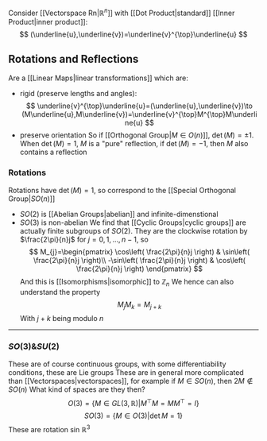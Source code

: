 Consider [[Vectorspace Rn|$\mathbb{R}^{n}$]] with [[Dot Product|standard]] [[Inner Product|inner product]]:
$$
(\underline{u},\underline{v})=\underline{v}^{\top}\underline{u}
$$
## Rotations and Reflections
Are a [[Linear Maps|linear transformations]] which are:
- rigid (preserve lengths and angles):
$$
\underline{v}^{\top}\underline{u}=(\underline{u},\underline{v})\to (M\underline{u},M\underline{v})=\underline{v}^{\top}M^{\top}M\underline{u}
$$
- preserve orientation
So if [[Orthogonal Group|$M\in O(n)$]], $\det(M)=\pm 1$. When $\det(M)=1$, $M$ is a "pure" reflection, if $\det(M)=-1$, then $M$ also contains a reflection
### Rotations
Rotations have $\det(M)=1$, so correspond to the [[Special Orthogonal Group|$SO(n)$]]
- $SO(2)$ is [[Abelian Groups|abelian]] and infinite-dimenstional
- $SO(3)$ is non-abelian
We find that [[Cyclic Groups|cyclic groups]] are actually finite subgroups of $SO(2)$. They are the clockwise rotation by $\frac{2\pi}{n}j$ for $j=0,1,\dots,n-1$, so
$$
M_{j}=\begin{pmatrix}
\cos\left( \frac{2\pi}{n}j \right) & \sin\left( \frac{2\pi}{n}j \right)\\ -\sin\left( \frac{2\pi}{n}j \right) & \cos\left( \frac{2\pi}{n}j \right)
\end{pmatrix}
$$
And this is [[Isomorphisms|isomorphic]] to $\mathbb{Z}_{n}$
We hence can also understand the property
$$
M_{j}M_{k}=M_{j+k}
$$
With $j+k$ being modulo $n$
___
### $SO(3)\&SU(2)$
These are of course continuous groups, with some differentiability conditions, these are Lie groups
These are in general more complicated than [[Vectorspaces|vectorspaces]], for example if $M\in SO(n)$, then $2M\not\in SO(n)$
What kind of spaces are they then?
$$
O(3)=\left\{ M\in GL(3,\mathbb{R})|M^{\top}M=MM^{\top}=I \right\}
$$
$$
SO(3)=\left\{ M\in O(3)|\det M=1 \right\}
$$
These are rotation sin $\mathbb{R}^{3}$